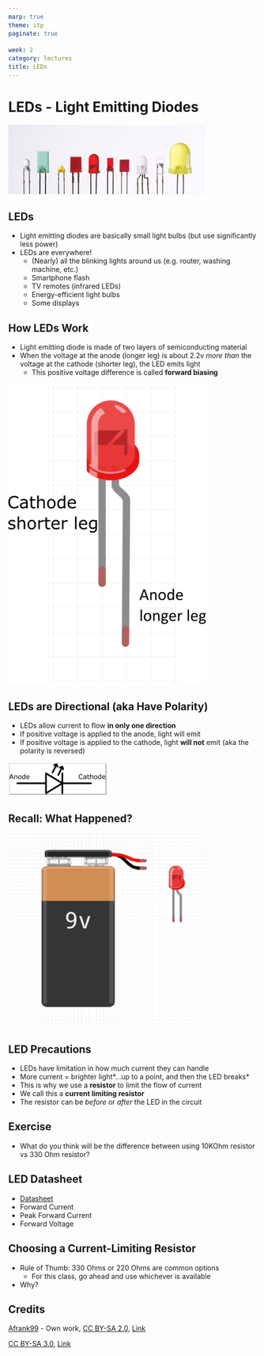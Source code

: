 ```yaml
---
marp: true
theme: itp
paginate: true

week: 2
category: lectures
title: LEDs
---
```


<!-- headingDivider: 2 -->

# LEDs - Light Emitting Diodes

<img src="assets/512px-Verschiedene_LEDs.jpg" alt="width:512px" style="width:400px" />

## LEDs

- Light emitting diodes are basically small light bulbs (but use significantly less power) 
- LEDs are everywhere!
  - (Nearly) all the blinking lights around us (e.g. router, washing machine, etc.)
  - Smartphone flash
  - TV remotes (infrared LEDs)
  - Energy-efficient light bulbs
  - Some displays

## How LEDs Work

- Light emitting diode is made of two layers of semiconducting material
- When the voltage at the anode (longer leg) is about 2.2v *more than* the voltage at the cathode (shorter leg), the LED emits light
  - This positive voltage difference is called **forward biasing**

<img src="assets/led.png" alt="width:300px" style="width:400px" />

## LEDs are Directional (aka Have Polarity)

- LEDs allow current to flow **in only one direction**
- If positive voltage is applied to the anode, light will emit
- If positive voltage is applied to the cathode, light **will not** emit (aka the polarity is reversed)
<img src="assets/1565059300403.png" alt="led Schematic" style="width:200px" />

## Recall: What Happened?

<img src="assets/1564541287879.png" alt="width:400px" style="width:400px" />

## LED Precautions

- LEDs have limitation in how much current they can handle
- More current = brighter light*...up to a point, and then the LED breaks*
- This is why we use a **resistor** to limit the flow of current
- We call this a **current limiting resistor**
- The resistor can be *before* or *after* the LED in the circuit

## Exercise

- What do you think will be the difference between using 10KOhm resistor vs 330 Ohm resistor?

## LED Datasheet

- [Datasheet](https://www.sparkfun.com/datasheets/Components/LED/COM-09590-YSL-R531R3D-D2.pdf)  
- Forward Current
- Peak Forward Current
- Forward Voltage

## Choosing a Current-Limiting Resistor

- Rule of Thumb: 330 Ohms or 220 Ohms are common options
  - For this class, go ahead and use whichever is available
- Why? 

<!-- We haven't discussed KVL -->
<!-- USB power is 5v. Datasheet shows LED has forward voltage 2v (3v remain). Max current is 30 mA, but good practice is use about half of that. Using V=I*R with 3v and 15 mA, R is 200 Ohms. Larger resistance is fine. Typically, 220 and 330 are common values-->

## Credits

<a href="//commons.wikimedia.org/wiki/User:Afrank99" title="User:Afrank99">Afrank99</a> - <span class="int-own-work" lang="en">Own work</span>, <a href="https://creativecommons.org/licenses/by-sa/2.0" title="Creative Commons Attribution-Share Alike 2.0">CC BY-SA 2.0</a>, <a href="https://commons.wikimedia.org/w/index.php?curid=248198">Link</a>

<a href="https://creativecommons.org/licenses/by-sa/3.0" title="Creative Commons Attribution-Share Alike 3.0">CC BY-SA 3.0</a>, <a href="https://commons.wikimedia.org/w/index.php?curid=755036">Link</a>

